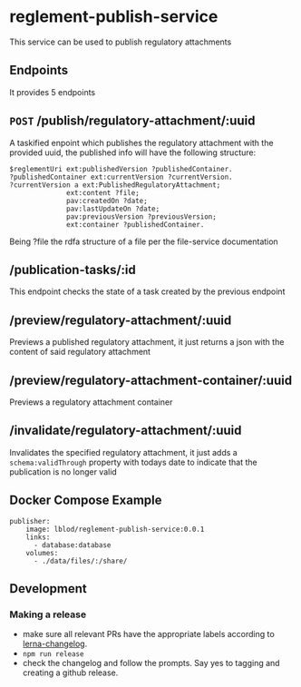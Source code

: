 # reglement-publish-service
This service can be used to publish regulatory attachments

## Endpoints
It provides 5 endpoints

## `POST` /publish/regulatory-attachment/:uuid
A taskified enpoint which publishes the regulatory attachment with the provided uuid, the published info will have the following structure:
```
$reglementUri ext:publishedVersion ?publishedContainer.
?publishedContainer ext:currentVersion ?currentVersion.
?currentVersion a ext:PublishedRegulatoryAttachment;
              ext:content ?file;
              pav:createdOn ?date;
              pav:lastUpdateOn ?date;
              pav:previousVersion ?previousVersion;
              ext:container ?publishedContainer.
```
Being ?file the rdfa structure of a file per the file-service documentation

## /publication-tasks/:id
This endpoint checks the state of a task created by the previous endpoint

## /preview/regulatory-attachment/:uuid
Previews a published regulatory attachment, it just returns a json with the content of said regulatory attachment

## /preview/regulatory-attachment-container/:uuid
Previews a regulatory attachment container

## /invalidate/regulatory-attachment/:uuid
Invalidates the specified regulatory attachment, it just adds a `schema:validThrough` property with todays date to indicate that the publication is no longer valid

## Docker Compose Example
```
publisher:
    image: lblod/reglement-publish-service:0.0.1
    links:
      - database:database
    volumes:
      - ./data/files/:/share/
```


## Development

### Making a release

- make sure all relevant PRs have the appropriate labels according to [lerna-changelog](https://github.com/lerna/lerna-changelog#usage).
- `npm run release`
- check the changelog and follow the prompts. Say yes to tagging and creating a github release.
